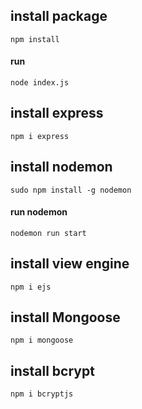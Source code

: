 ## install package

`npm install`

#### run

`node index.js`

## install express

`npm i express`

## install nodemon

`sudo npm install -g nodemon`

#### run nodemon

`nodemon run start`

## install view engine

`npm i ejs`

## install Mongoose

`npm i mongoose`

## install bcrypt

`npm i bcryptjs`
